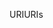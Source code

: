<span data-ttu-id="c5174-101">URI</span><span class="sxs-lookup"><span data-stu-id="c5174-101">URIs</span></span>